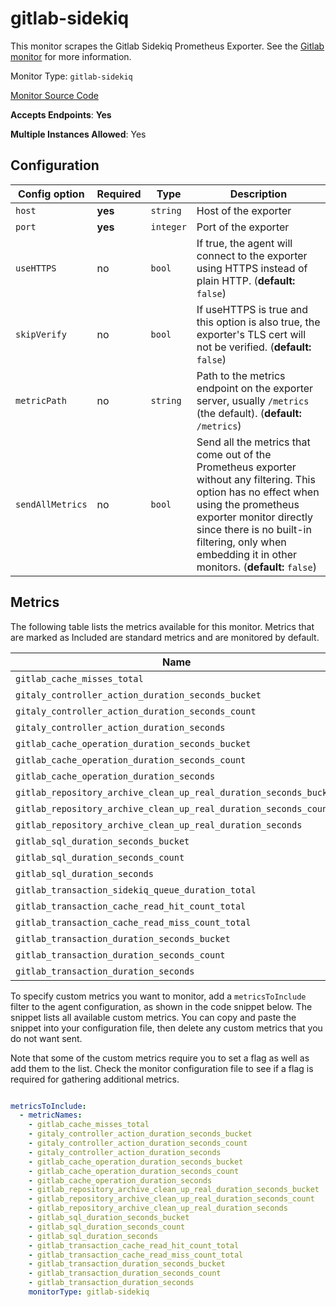 <!--- GENERATED BY gomplate from scripts/docs/monitor-page.md.tmpl --->

# gitlab-sidekiq

This monitor scrapes the Gitlab Sidekiq Prometheus Exporter.  See the [Gitlab monitor](gitlab.md) for more information.


Monitor Type: `gitlab-sidekiq`

[Monitor Source Code](https://github.com/signalfx/signalfx-agent/tree/master/internal/monitors/gitlab)

**Accepts Endpoints**: **Yes**

**Multiple Instances Allowed**: Yes

## Configuration

| Config option | Required | Type | Description |
| --- | --- | --- | --- |
| `host` | **yes** | `string` | Host of the exporter |
| `port` | **yes** | `integer` | Port of the exporter |
| `useHTTPS` | no | `bool` | If true, the agent will connect to the exporter using HTTPS instead of plain HTTP. (**default:** `false`) |
| `skipVerify` | no | `bool` | If useHTTPS is true and this option is also true, the exporter's TLS cert will not be verified. (**default:** `false`) |
| `metricPath` | no | `string` | Path to the metrics endpoint on the exporter server, usually `/metrics` (the default). (**default:** `/metrics`) |
| `sendAllMetrics` | no | `bool` | Send all the metrics that come out of the Prometheus exporter without any filtering.  This option has no effect when using the prometheus exporter monitor directly since there is no built-in filtering, only when embedding it in other monitors. (**default:** `false`) |




## Metrics

The following table lists the metrics available for this monitor. Metrics that are marked as Included are standard metrics and are monitored by default.

| Name | Type | Included | Description |
| ---  | ---  | ---    | ---         |
| `gitlab_cache_misses_total` | cumulative |  |  |
| `gitaly_controller_action_duration_seconds_bucket` | cumulative |  |  |
| `gitaly_controller_action_duration_seconds_count` | cumulative |  |  |
| `gitaly_controller_action_duration_seconds` | cumulative |  |  |
| `gitlab_cache_operation_duration_seconds_bucket` | cumulative |  |  |
| `gitlab_cache_operation_duration_seconds_count` | cumulative |  |  |
| `gitlab_cache_operation_duration_seconds` | cumulative |  |  |
| `gitlab_repository_archive_clean_up_real_duration_seconds_bucket` | cumulative |  |  |
| `gitlab_repository_archive_clean_up_real_duration_seconds_count` | cumulative |  |  |
| `gitlab_repository_archive_clean_up_real_duration_seconds` | cumulative |  |  |
| `gitlab_sql_duration_seconds_bucket` | cumulative |  |  |
| `gitlab_sql_duration_seconds_count` | cumulative |  |  |
| `gitlab_sql_duration_seconds` | cumulative |  |  |
| `gitlab_transaction_sidekiq_queue_duration_total` | gauge | ✔ |  |
| `gitlab_transaction_cache_read_hit_count_total` | cumulative |  |  |
| `gitlab_transaction_cache_read_miss_count_total` | cumulative |  |  |
| `gitlab_transaction_duration_seconds_bucket` | cumulative |  |  |
| `gitlab_transaction_duration_seconds_count` | cumulative |  |  |
| `gitlab_transaction_duration_seconds` | cumulative |  |  |


To specify custom metrics you want to monitor, add a `metricsToInclude` filter
to the agent configuration, as shown in the code snippet below. The snippet
lists all available custom metrics. You can copy and paste the snippet into
your configuration file, then delete any custom metrics that you do not want
sent.

Note that some of the custom metrics require you to set a flag as well as add
them to the list. Check the monitor configuration file to see if a flag is
required for gathering additional metrics.

```yaml

metricsToInclude:
  - metricNames:
    - gitlab_cache_misses_total
    - gitaly_controller_action_duration_seconds_bucket
    - gitaly_controller_action_duration_seconds_count
    - gitaly_controller_action_duration_seconds
    - gitlab_cache_operation_duration_seconds_bucket
    - gitlab_cache_operation_duration_seconds_count
    - gitlab_cache_operation_duration_seconds
    - gitlab_repository_archive_clean_up_real_duration_seconds_bucket
    - gitlab_repository_archive_clean_up_real_duration_seconds_count
    - gitlab_repository_archive_clean_up_real_duration_seconds
    - gitlab_sql_duration_seconds_bucket
    - gitlab_sql_duration_seconds_count
    - gitlab_sql_duration_seconds
    - gitlab_transaction_cache_read_hit_count_total
    - gitlab_transaction_cache_read_miss_count_total
    - gitlab_transaction_duration_seconds_bucket
    - gitlab_transaction_duration_seconds_count
    - gitlab_transaction_duration_seconds
    monitorType: gitlab-sidekiq
```




